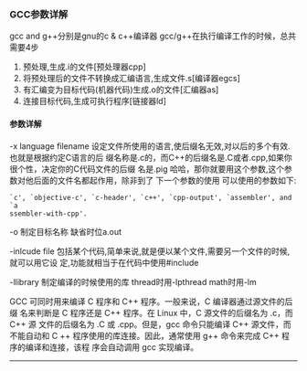 ### GCC参数详解

gcc and g++分别是gnu的c & c++编译器 gcc/g++在执行编译工作的时候，总共需要4步 

1. 预处理,生成.i的文件[预处理器cpp] 
2. 将预处理后的文件不转换成汇编语言,生成文件.s[编译器egcs] 
3. 有汇编变为目标代码(机器代码)生成.o的文件[汇编器as] 
4. 连接目标代码,生成可执行程序[链接器ld] 


#### 参数详解

-x language filename
 设定文件所使用的语言,使后缀名无效,对以后的多个有效.也就是根据约定C语言的后 
缀名称是.c的，而C++的后缀名是.C或者.cpp,如果你很个性，决定你的C代码文件的后缀 
名是.pig 哈哈，那你就要用这个参数,这个参数对他后面的文件名都起作用，除非到了 
下一个参数的使用
可以使用的参数如下:
```
`c', `objective-c', `c-header', `c++', `cpp-output', `assembler', and `a 
ssembler-with-cpp'. 
```
-o 制定目标名称 缺省时位a.out

-inlcude file
包括某个代码,简单来说,就是便以某个文件,需要另一个文件的时候,就可以用它设 
定,功能就相当于在代码中使用#include<filename> 

-llibrary
制定编译的时候使用的库
thread时用-lpthread     math时用-lm


GCC 可同时用来编译 C 程序和 C++ 程序。一般来说，C 编译器通过源文件的后缀 
名来判断是 C 程序还是 C++ 程序。在 Linux 中，C 源文件的后缀名为 .c，而 C++ 源 
文件的后缀名为 .C 或 .cpp。但是，gcc 命令只能编译 C++ 源文件，而不能自动和 C 
++ 程序使用的库连接。因此，通常使用 g++ 命令来完成 C++ 程序的编译和连接，该程 
序会自动调用 gcc 实现编译。


---


